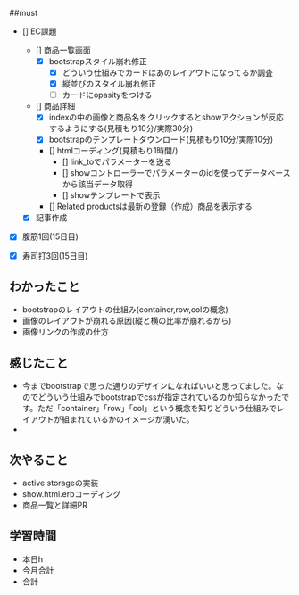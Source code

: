 
##must
- [] EC課題
   - [] 商品一覧画面
     - [x] bootstrapスタイル崩れ修正
        - [x] どういう仕組みでカードはあのレイアウトになってるか調査
        - [x] 縦並びのスタイル崩れ修正
        - [ ] カードにopasityをつける
   - [] 商品詳細  
     - [x] indexの中の画像と商品名をクリックするとshowアクションが反応するようにする(見積もり10分/実際30分)
     - [x] bootstrapのテンプレートダウンロード(見積もり10分/実際10分)
     - [] htmlコーディング(見積もり1時間/)
        - [] link_toでパラメーターを送る
        - [] showコントローラーでパラメーターのidを使ってデータベースから該当データ取得
        - [] showテンプレートで表示
     - [] Related productsは最新の登録（作成）商品を表示する
  
  - [x] 記事作成
      
- [x] 腹筋1回(15日目)
- [x] 寿司打3回(15日目)


## わかったこと
- bootstrapのレイアウトの仕組み(container,row,colの概念)
- 画像のレイアウトが崩れる原因(縦と横の比率が崩れるから)
- 画像リンクの作成の仕方



## 感じたこと
- 今までbootstrapで思った通りのデザインになればいいと思ってました。なのでどういう仕組みでbootstrapでcssが指定されているのか知らなかったです。ただ「container」「row」「col」という概念を知りどういう仕組みでレイアウトが組まれているかのイメージが湧いた。
- 

## 次やること
  - active storageの実装
  - show.html.erbコーディング
  - 商品一覧と詳細PR

 

## 学習時間
  - 本日h
  - 今月合計
  - 合計
